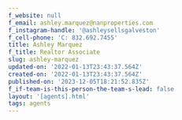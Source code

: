 ```yaml
---
f_website: null
f_email: ashley.marquez@nanproperties.com
f_instagram-handle: '@ashleysellsgalveston'
f_cell-phone: 'C: 832.692.7455'
title: Ashley Marquez
f_title: Realtor Associate
slug: ashley-marquez
updated-on: '2022-01-13T23:43:37.564Z'
created-on: '2022-01-13T23:43:37.564Z'
published-on: '2023-12-05T18:21:52.835Z'
f_if-team-is-this-person-the-team-s-lead: false
layout: '[agents].html'
tags: agents
---
```




